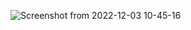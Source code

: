 
![Screenshot from 2022-12-03 10-45-16](https://user-images.githubusercontent.com/105369627/205428565-63d5cfaa-a103-4268-a4aa-300591b5649a.png)
